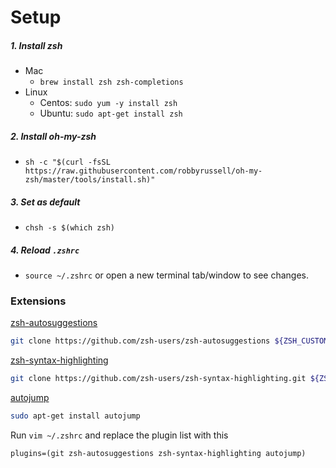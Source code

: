 # Setup
##### 1. Install zsh
 - Mac
   * `brew install zsh zsh-completions`
 - Linux
   * Centos: `sudo yum -y install zsh`
   * Ubuntu: `sudo apt-get install zsh`

##### 2. Install oh-my-zsh
- `sh -c "$(curl -fsSL https://raw.githubusercontent.com/robbyrussell/oh-my-zsh/master/tools/install.sh)"`

##### 3. Set as default
 - `chsh -s $(which zsh)`
 
##### 4. Reload `.zshrc`
- `source ~/.zshrc` or open a new terminal tab/window to see changes.

### Extensions
[zsh-autosuggestions](https://github.com/zsh-users/zsh-autosuggestions/blob/master/INSTALL.md)
```bash
git clone https://github.com/zsh-users/zsh-autosuggestions ${ZSH_CUSTOM:-~/.oh-my-zsh/custom}/plugins/zsh-autosuggestions
```
[zsh-syntax-highlighting](https://github.com/zsh-users/zsh-syntax-highlighting/blob/master/INSTALL.md)
```bash
git clone https://github.com/zsh-users/zsh-syntax-highlighting.git ${ZSH_CUSTOM:-~/.oh-my-zsh/custom}/plugins/zsh-syntax-highlighting
```
[autojump](https://github.com/wting/autojump)
```bash
sudo apt-get install autojump
```

Run `vim ~/.zshrc` and replace the plugin list with this

`plugins=(git zsh-autosuggestions zsh-syntax-highlighting autojump)`
